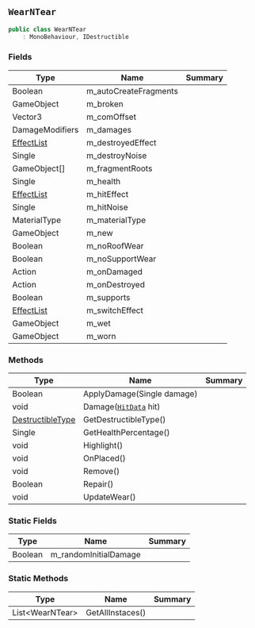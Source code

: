 ## `WearNTear`

```csharp
public class WearNTear
    : MonoBehaviour, IDestructible

```

### Fields

| Type | Name | Summary | 
| --- | --- | --- | 
| Boolean | m_autoCreateFragments |  | 
| GameObject | m_broken |  | 
| Vector3 | m_comOffset |  | 
| DamageModifiers | m_damages |  | 
| [EffectList](./EffectList.md) | m_destroyedEffect |  | 
| Single | m_destroyNoise |  | 
| GameObject[] | m_fragmentRoots |  | 
| Single | m_health |  | 
| [EffectList](./EffectList.md) | m_hitEffect |  | 
| Single | m_hitNoise |  | 
| MaterialType | m_materialType |  | 
| GameObject | m_new |  | 
| Boolean | m_noRoofWear |  | 
| Boolean | m_noSupportWear |  | 
| Action | m_onDamaged |  | 
| Action | m_onDestroyed |  | 
| Boolean | m_supports |  | 
| [EffectList](./EffectList.md) | m_switchEffect |  | 
| GameObject | m_wet |  | 
| GameObject | m_worn |  | 


### Methods

| Type | Name | Summary | 
| --- | --- | --- | 
| Boolean | ApplyDamage(Single damage) |  | 
| void | Damage([`HitData`](./HitData.md) hit) |  | 
| [DestructibleType](./DestructibleType.md) | GetDestructibleType() |  | 
| Single | GetHealthPercentage() |  | 
| void | Highlight() |  | 
| void | OnPlaced() |  | 
| void | Remove() |  | 
| Boolean | Repair() |  | 
| void | UpdateWear() |  | 


### Static Fields

| Type | Name | Summary | 
| --- | --- | --- | 
| Boolean | m_randomInitialDamage |  | 


### Static Methods

| Type | Name | Summary | 
| --- | --- | --- | 
| List&lt;WearNTear&gt; | GetAllInstaces() |  | 


